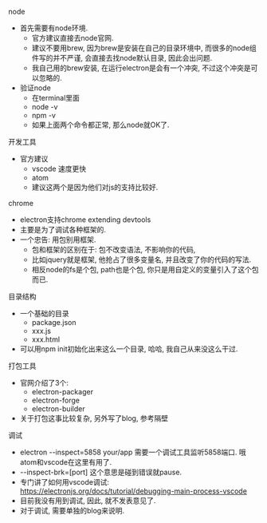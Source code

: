 node

- 首先需要有node环境. 
  - 官方建议直接去node官网. 
  - 建议不要用brew, 因为brew是安装在自己的目录环境中, 而很多的node组件写的并不严谨, 会直接去找node默认目录, 因此会出问题. 
  - 我自己用的brew安装, 在运行electron是会有一个冲突, 不过这个冲突是可以忽略的.
- 验证node
  - 在terminal里面
  - node -v
  - npm -v
  - 如果上面两个命令都正常, 那么node就OK了.

开发工具

 - 官方建议
    - vscode 速度更快
    - atom
    - 建议这两个是因为他们对js的支持比较好.

chrome

 - electron支持chrome extending devtools
 - 主要是为了调试各种框架的.
 - 一个忠告: 用包别用框架. 
    - 包和框架的区别在于: 包不改变语法, 不影响你的代码,
    - 比如jquery就是框架, 他抢占了很多变量名, 并且改变了你的代码的写法.
    - 相反node的fs是个包, path也是个包, 你只是用自定义的变量引入了这个包而已.

目录结构

- 一个基础的目录
  - package.json
  - xxx.js
  - xxx.html
- 可以用npm init初始化出来这么一个目录, 哈哈, 我自己从来没这么干过.

打包工具

- 官网介绍了3个:
  - electron-packager
  - electron-forge
  - electron-builder
- 关于打包这事比较复杂, 另外写了blog, 参考隔壁

调试

- electron --inspect=5858 your/app   需要一个调试工具监听5858端口. 哦 atom和vscode在这里有用了.
- --inspect-brk=[port\] 这个意思是碰到错误就pause.
- 专门讲了如何用vscode调试: https://electronjs.org/docs/tutorial/debugging-main-process-vscode
- 目前我没有用到调试, 因此, 就不发表意见了.
- 对于调试, 需要单独的blog来说明.